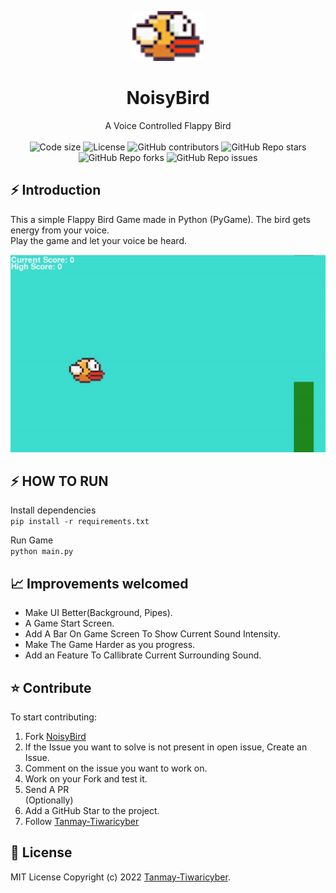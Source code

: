 <p align="center">
  <a href="https://github.com/Tanmay-Tiwaricyber/NoisyBird">
    <img alt="NoisyBird" height="80" src="https://raw.githubusercontent.com/Tanmay-Tiwaricyber/NoisyBird/master/images/bird.png">
  </a>
</p>
<h1 align="center">NoisyBird</h1>

<div align="center">
A Voice Controlled Flappy Bird
</div>

<br />

<div align="center">

  <img src="https://img.shields.io/github/languages/code-size/Tanmay-Tiwaricyber/NoisyBird?style=flat-square" alt="Code size" />

  <img src="https://img.shields.io/github/license/Tanmay-Tiwaricyber/NoisyBird?style=flat-square" alt="License" />

  <img alt="GitHub contributors" src="https://img.shields.io/github/contributors/Tanmay-Tiwaricyber/NoisyBird?style=flat-square">

  <img alt="GitHub Repo stars" src="https://img.shields.io/github/stars/Tanmay-Tiwaricyber/NoisyBird?style=flat-square">
  <img alt="GitHub Repo forks" src="https://img.shields.io/github/forks/Tanmay-Tiwaricyber/NoisyBird?style=flat-square">
  <img alt="GitHub Repo issues" src="https://img.shields.io/github/issues/Tanmay-Tiwaricyber/NoisyBird?style=flat-square">
</div>

## ⚡️ Introduction

This a simple Flappy Bird Game made in Python (PyGame).
The bird gets energy from your voice.  
Play the game and let your voice be heard.

<div align="center">
  <img alt="NoisyBird" src="images/Introduction.gif">
</div>

## ⚡️ HOW TO RUN

Install dependencies  
`pip install -r requirements.txt`

Run Game  
`python main.py`

## 📈 Improvements welcomed

- Make UI Better(Background, Pipes).
- A Game Start Screen.
- Add A Bar On Game Screen To Show Current Sound Intensity.
- Make The Game Harder as you progress.
- Add an Feature To Callibrate Current Surrounding Sound.

## ⭐️ Contribute

To start contributing:

1. Fork [NoisyBird](https://github.com/Tanmay-Tiwaricyber/NoisyBird/fork)
2. If the Issue you want to solve is not present in open issue, Create an Issue.
3. Comment on the issue you want to work on.
4. Work on your Fork and test it.
5. Send A PR  
(Optionally)  
6. Add a GitHub Star to the project.
7. Follow [Tanmay-Tiwaricyber](https://github.com/Tanmay-Tiwaricyber)

## 🧾 License

MIT License Copyright (c) 2022 [Tanmay-Tiwaricyber](https://github.com/Tanmay-Tiwaricyber).
